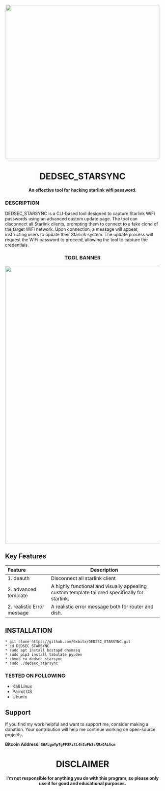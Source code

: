 
<p align="center">
<img src="https://external-content.duckduckgo.com/iu/?u=https%3A%2F%2Fiec-telecom.com%2Fwp-content%2Fuploads%2F2023%2F01%2FStarlink_Fixed_1000x600.png&f=1&nofb=1&ipt=3431113fd0fcbb9c9c7ab76ec0c2e4b0efb6d758a650dd31f1fe06b82d55b386&ipo=images", width="500", height="500">
</p>

<h1 align="center"> DEDSEC_STARSYNC</h1>

<p align="center">
  <b>An effective tool for hacking starlink wifi password.</b>
</p>

### DESCRIPTION
DEDSEC_STARSYNC is a CLI-based tool designed to capture Starlink WiFi passwords using an advanced custom update page. The tool can disconnect all Starlink clients, prompting them to connect to a fake clone of the target WiFi network. Upon connection, a message will appear, instructing users to update their Starlink system. The update process will request the WiFi password to proceed, allowing the tool to capture the credentials.


<h3 align="center"> TOOL BANNER </h3>
<p align="center">
<img src="https://github.com/0xbitx/DEDSEC_STARSYNC/assets/74537225/6177d50e-cc1e-4930-934a-7df82744f983", width="900", height="900">
</p>

## Key Features

| Feature | Description                |
| :-------- | ------------------------- |
| 1. deauth | Disconnect all starlink client |
| 2. advanced template | A highly functional and visually appealing custom template tailored specifically for starlink. |
| 2. realistic Error message | A realistic error message both for router and dish. |

## INSTALLATION 
    * git clone https://github.com/0xbitx/DEDSEC_STARSYNC.git
    * cd DEDSEC_STARSYNC
    * sudo apt install hostapd dnsmasq
    * sudo pip3 install tabulate pyudev
    * chmod +x dedsec_starsync
    * sudo ./dedsec_starsync

### TESTED ON FOLLOWING
* Kali Linux 
* Parrot OS 
* Ubuntu

## Support

If you find my work helpful and want to support me, consider making a donation. Your contribution will help me continue working on open-source projects.

**Bitcoin Address: `36ALguYpTgFF3RztL4h2uFb3cRMzQALAcm`**

<h1 align="center"> DISCLAIMER </h1>

<h4 align="center">I'm not responsible for anything you do with this program, so please only use it for good and educational purposes. </h4>
